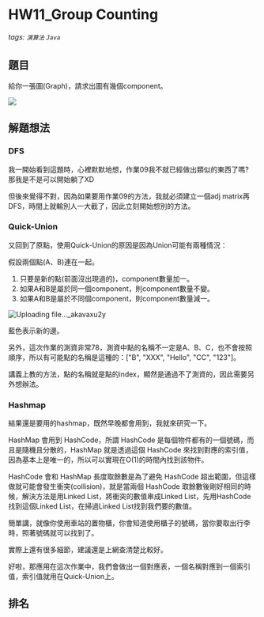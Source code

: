 # HW11_Group Counting

###### tags: `演算法` `Java`

## 題目

給你一張圖(Graph)，請求出圖有幾個component。

![](https://i.imgur.com/VtxcS1U.png)

## 解題想法
### DFS
我一開始看到這題時，心裡默默地想，作業09我不就已經做出類似的東西了嗎? 那我是不是可以開始躺了XD

但後來覺得不對，因為如果要用作業09的方法，我就必須建立一個adj matrix再DFS，時間上就輸別人一大截了，因此立刻開始想別的方法。

### Quick-Union
又回到了原點，使用Quick-Union的原因是因為Union可能有兩種情況：

假設兩個點(A、B)連在一起。
1. 只要是新的點(前面沒出現過的)，component數量加一。
2. 如果A和B是屬於同一個component，則component數量不變。
3. 如果A和B是屬於不同個component，則component數量減一。

![Uploading file..._akavaxu2y]()

藍色表示新的邊。

另外，這次作業的測資非常78，測資中點的名稱不一定是A、B、C，也不會按照順序，所以有可能點的名稱是這種的：["B", "XXX", "Hello", "CC", "123"]。

講義上教的方法，點的名稱就是點的index，顯然是通過不了測資的，因此需要另外想辦法。

### Hashmap
結果還是要用的hashmap，既然早晚都會用到，我就來研究一下。

HashMap 會用到 HashCode，所謂 HashCode 是每個物件都有的一個號碼，而且是隨機且分散的，HashMap 就是透過這個 HashCode 來找到對應的索引值，因為基本上是唯一的，所以可以實現在O(1)的時間內找到該物件。

HashCode 會和 HashMap 長度取餘數是為了避免 HashCode 超出範圍，但這樣做就可能會發生衝突(collision)，就是當兩個 HashCode 取餘數後剛好相同的時候，解決方法是用Linked List，將衝突的數值串成Linked List，先用HashCode找到這個Linked List，在掃過Linked List找到我們要的數值。

簡單講，就像你使用車站的置物櫃，你會知道使用櫃子的號碼，當你要取出行李時，照著號碼就可以找到了。

實際上還有很多細節，建議還是上網查清楚比較好。

好啦，那應用在這次作業中，我們會做出一個對應表，一個名稱對應到一個索引值，索引值就用在Quick-Union上。

## 排名